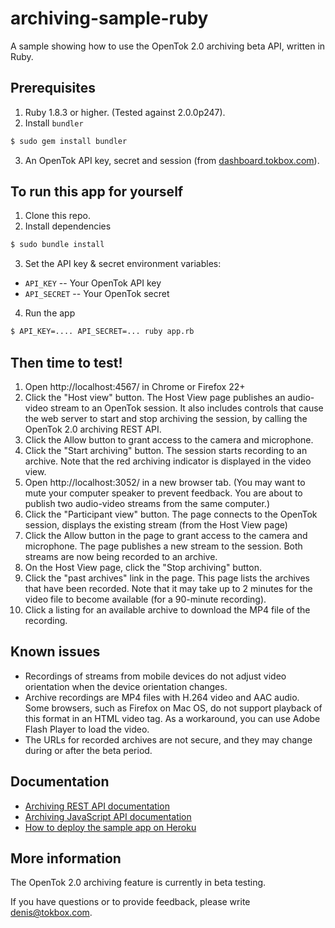 archiving-sample-ruby
=====================

A sample showing how to use the OpenTok 2.0 archiving beta API, written in Ruby.

## Prerequisites

1. Ruby 1.8.3 or higher. (Tested against 2.0.0p247).
2. Install `bundler`

  ```bash
  $ sudo gem install bundler
  ```

3. An OpenTok API key, secret and session (from [dashboard.tokbox.com][dashboard]).

## To run this app for yourself

1. Clone this repo.
2. Install dependencies

  ```bash
  $ sudo bundle install
  ```

3. Set the API key & secret environment variables:
  * `API_KEY` -- Your OpenTok API key
  * `API_SECRET` -- Your OpenTok secret

4. Run the app

  ```bash
  $ API_KEY=.... API_SECRET=... ruby app.rb
  ```

## Then time to test!

1. Open http://localhost:4567/ in Chrome or Firefox 22+
2. Click the "Host view" button. The Host View page publishes an audio-video stream to an OpenTok session.
   It also includes controls that cause the web server to start and stop archiving the session, by calling
   the OpenTok 2.0 archiving REST API.
3. Click the Allow button to grant access to the camera and microphone.
4. Click the "Start archiving" button. The session starts recording to an archive. Note that the red archiving
   indicator is displayed in the video view.
5. Open http://localhost:3052/ in a new browser tab. (You may want to mute your computer speaker to prevent
   feedback. You are about to publish two audio-video streams from the same computer.)
6. Click the "Participant view" button. The page connects to the OpenTok session, displays the existing
   stream (from the Host View page)
7. Click the Allow button in the page to grant access to the camera and microphone. The page publishes a new stream
   to the session. Both streams are now being recorded to an archive.
8. On the Host View page, click the "Stop archiving" button.
9. Click the "past archives" link in the page. This page lists the archives that have been recorded. Note that
   it may take up to 2 minutes for the video file to become available (for a 90-minute recording).
10. Click a listing for an available archive to download the MP4 file of the recording.

## Known issues

* Recordings of streams from mobile devices do not adjust video orientation when the device orientation changes.
* Archive recordings are MP4 files with H.264 video and AAC audio. Some browsers, such as Firefox on Mac OS, do
not support playback of this format in an HTML video tag. As a workaround, you can use Adobe Flash Player to load
the video.
* The URLs for recorded archives are not secure, and they may change during or after the beta period.

## Documentation

* [Archiving REST API documentation](docs/REST-API.md)
* [Archiving JavaScript API documentation](docs/JavaScript-API.md)
* [How to deploy the sample app on Heroku](docs/Heroku.md)

## More information

The OpenTok 2.0 archiving feature is currently in beta testing.

If you have questions or to provide feedback, please write <denis@tokbox.com>.

[dashboard]: https://dashboard.tokbox.com/
[timezones]: http://us1.php.net/manual/en/timezones.php

